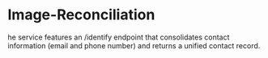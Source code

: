 # Image-Reconciliation
he service features an /identify endpoint that consolidates contact information (email and phone number) and returns a unified contact record.

